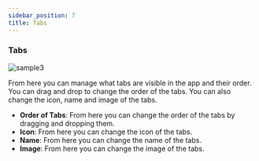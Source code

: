 ```yaml
---
sidebar_position: 7
title: Tabs
---
```


### Tabs

<div class="promo">
    <img class="bordered" src="/img/tabs.jpg" alt="sample3"/>
</div>

From here you can manage what tabs are visible in the app and their order. You can drag and drop to change the order of the tabs. You can also change the icon, name and image of the tabs.

- **Order of Tabs**: From here you can change the order of the tabs by dragging and dropping them.
- **Icon**: From here you can change the icon of the tabs.
- **Name**: From here you can change the name of the tabs.
- **Image**: From here you can change the image of the tabs.
